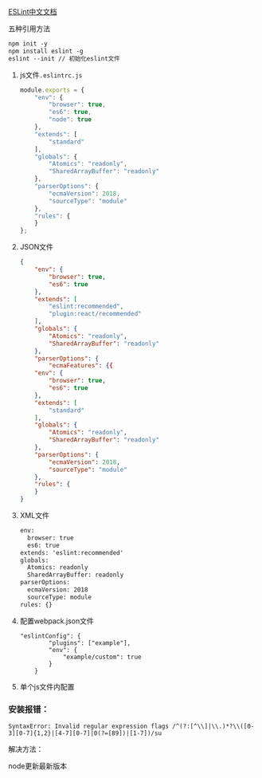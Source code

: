 [ESLint中文文档](https://eslint.bootcss.com/)

五种引用方法

~~~xml
npm init -y
npm install eslint -g
eslint --init // 初始化eslint文件
~~~

1. js文件`.eslintrc.js`

   ~~~javascript
   module.exports = {
       "env": {
           "browser": true,
           "es6": true,
           "node": true
       },
       "extends": [
           "standard"
       ],
       "globals": {
           "Atomics": "readonly",
           "SharedArrayBuffer": "readonly"
       },
       "parserOptions": {
           "ecmaVersion": 2018,
           "sourceType": "module"
       },
       "rules": {
       }
   };
   ~~~

2. JSON文件

   ~~~json
   {
       "env": {
           "browser": true,
           "es6": true
       },
       "extends": [
           "eslint:recommended",
           "plugin:react/recommended"
       ],
       "globals": {
           "Atomics": "readonly",
           "SharedArrayBuffer": "readonly"
       },
       "parserOptions": {
           "ecmaFeatures": {{
       "env": {
           "browser": true,
           "es6": true
       },
       "extends": [
           "standard"
       ],
       "globals": {
           "Atomics": "readonly",
           "SharedArrayBuffer": "readonly"
       },
       "parserOptions": {
           "ecmaVersion": 2018,
           "sourceType": "module"
       },
       "rules": {
       }
   }
   ~~~

3. XML文件

   ~~~xml
   env:
     browser: true
     es6: true
   extends: 'eslint:recommended'
   globals:
     Atomics: readonly
     SharedArrayBuffer: readonly
   parserOptions:
     ecmaVersion: 2018
     sourceType: module
   rules: {}
   ~~~

4. 配置webpack.json文件

   ~~~
   "eslintConfig": {
           "plugins": ["example"],
           "env": {
               "example/custom": true
           }
       }
   ~~~

5. 单个js文件内配置

### 安装报错：

`SyntaxError: Invalid regular expression flags /^(?:[^\\]|\\.)*?\\([0-3][0-7]{1,2}|[4-7][0-7]|0(?=[89])|[1-7])/su`  

解决方法：

node更新最新版本

